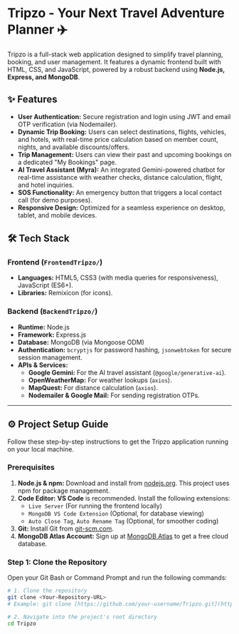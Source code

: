 # Tripzo - Your Next Travel Adventure Planner ✈️

Tripzo is a full-stack web application designed to simplify travel planning, booking, and user management. It features a dynamic frontend built with HTML, CSS, and JavaScript, powered by a robust backend using **Node.js, Express, and MongoDB**.

## ✨ Features

* **User Authentication:** Secure registration and login using JWT and email OTP verification (via Nodemailer).
* **Dynamic Trip Booking:** Users can select destinations, flights, vehicles, and hotels, with real-time price calculation based on member count, nights, and available discounts/offers.
* **Trip Management:** Users can view their past and upcoming bookings on a dedicated "My Bookings" page.
* **AI Travel Assistant (Myra):** An integrated Gemini-powered chatbot for real-time assistance with weather checks, distance calculation, flight, and hotel inquiries.
* **SOS Functionality:** An emergency button that triggers a local contact call (for demo purposes).
* **Responsive Design:** Optimized for a seamless experience on desktop, tablet, and mobile devices.

## 🛠️ Tech Stack

### Frontend (`FrontendTripzo/`)
* **Languages:** HTML5, CSS3 (with media queries for responsiveness), JavaScript (ES6+).
* **Libraries:** Remixicon (for icons).

### Backend (`BackendTripzo/`)
* **Runtime:** Node.js
* **Framework:** Express.js
* **Database:** MongoDB (via Mongoose ODM)
* **Authentication:** `bcryptjs` for password hashing, `jsonwebtoken` for secure session management.
* **APIs & Services:**
    * **Google Gemini:** For the AI travel assistant (`@google/generative-ai`).
    * **OpenWeatherMap:** For weather lookups (`axios`).
    * **MapQuest:** For distance calculation (`axios`).
    * **Nodemailer & Google Mail:** For sending registration OTPs.

---

## ⚙️ Project Setup Guide

Follow these step-by-step instructions to get the Tripzo application running on your local machine.

### Prerequisites

1.  **Node.js & npm:** Download and install from [nodejs.org](https://nodejs.org/). This project uses npm for package management.
2.  **Code Editor:** **VS Code** is recommended. Install the following extensions:
    * `Live Server` (For running the frontend locally)
    * `MongoDB VS Code Extension` (Optional, for database viewing)
    * `Auto Close Tag`, `Auto Rename Tag` (Optional, for smoother coding)
3.  **Git:** Install Git from [git-scm.com](https://git-scm.com/).
4.  **MongoDB Atlas Account:** Sign up at [MongoDB Atlas](https://www.mongodb.com/atlas) to get a free cloud database.

### Step 1: Clone the Repository

Open your Git Bash or Command Prompt and run the following commands:

```bash
# 1. Clone the repository
git clone <Your-Repository-URL>
# Example: git clone [https://github.com/your-username/Tripzo.git](https://github.com/your-username/Tripzo.git)

# 2. Navigate into the project's root directory
cd Tripzo